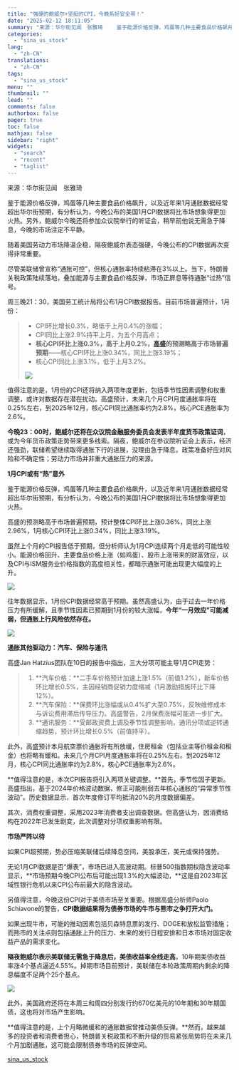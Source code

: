 ```yaml
---
title: "强硬的鲍威尔+坚挺的CPI，今晚系好安全带！"
date: "2025-02-12 18:11:05"
summary: "来源：华尔街见闻　张雅琦 　　鉴于能源价格反弹，鸡蛋等几种主要食品价格飙升，..."
categories:
  - "sina_us_stock"
lang:
  - "zh-CN"
translations:
  - "zh-CN"
tags:
  - "sina_us_stock"
menu: ""
thumbnail: ""
lead: ""
comments: false
authorbox: false
pager: true
toc: false
mathjax: false
sidebar: "right"
widgets:
  - "search"
  - "recent"
  - "taglist"
---
```


来源：华尔街见闻　张雅琦

鉴于能源价格反弹，鸡蛋等几种主要食品价格飙升，以及近年来1月通胀数据经常超出华尔街预期，有分析认为，今晚公布的美国1月CPI数据将比市场想象得更加火热。另外，鲍威尔今晚还将参加众议院举行的听证会，稍早前他说无需急于降息，今晚的市场注定不平静。

随着美国劳动力市场降温企稳，隔夜鲍威尔表态强硬，今晚公布的CPI数据再次变得非常重要。

尽管美联储曾宣称“通胀可控”，但核心通胀率持续粘滞在3%以上。当下，特朗普关税政策陆续落地，叠加能源与主要食品价格反弹，市场正屏息等待通胀“过热”信号。

周三晚21：30，美国劳工统计局将公布1月CPI数据报告。目前市场普遍预计，1月份：

> * CPI环比增长0.3%，略低于上月0.4%的涨幅；
> * CPI同比上涨2.9%持平上月，为五个月高点；
> * **核心CPI环比上涨0.3%，高于上月0.2%，[高盛](https://stock.finance.sina.com.cn/usstock/quotes/GS.html)的预测略高于市场普遍预期**——核心CPI环比上涨0.34%，同比上涨3.19%；
> * 核心CPI同比上涨3.1%，低于上月3.2%。
> 
> ![](//n.sinaimg.cn/finance/crawl/61/w550h311/20250212/9b77-5e8a178175bac7e0a56e3c1afb9f20a1.png)

值得注意的是，1月份的CPI还将纳入两项年度更新，包括季节性因素调整和权重调整，或许对数据存在潜在扰动。高盛预计，未来几个月CPI月度通胀率将在0.25%左右，到2025年12月，核心CPI同比通胀率约为2.8%，核心PCE通胀率为2.6%。

**今晚23：00时，鲍威尔还将在众议院金融服务委员会发表半年度货币政策证词**，或为今年货币政策走势带来更多线索。隔夜，鲍威尔在参议院听证会上表示，经济还强劲，联储希望继续取得通胀下行的进展，没理由急于降息，政策准备好应对风险和不确定性；劳动力市场并非重大通胀压力的来源。

**1月CPI或有“热”意外**

鉴于能源价格反弹，鸡蛋等几种主要食品价格飙升，以及近年来1月通胀数据经常超出华尔街预期，有分析认为，今晚公布的美国1月CPI数据将比市场想象得更加火热。

高盛的预测略高于市场普遍预期，预计整体CPI环比上涨0.36%，同比上涨2.96%，1月核心CPI环比上涨0.34%，同比上涨3.19%。

虽然上个月的CPI报告低于预期，但分析师认为1月CPI连续两个月走低的可能性较小。能源价格回升、主要食品价格上涨（如鸡蛋）、股市上涨带来的财富效应，以及CPI与ISM服务业价格指数的高度相关性，都暗示通胀可能出现更大幅度的上升。

![](//n.sinaimg.cn/finance/crawl/61/w550h311/20250212/95be-9a744b4af3a4f23b5fdff85d6cfde099.png)

往年数据显示，1月份CPI数据经常高于预期。虽然高盛认为，由于过去一年价格压力有所缓解，且季节性因素已预期到1月份的较大涨幅，**今年“一月效应”可能减弱，但通胀上行风险依然存在。**

![](//n.sinaimg.cn/finance/crawl/82/w550h332/20250212/4815-05d8523233910940df9637609e7ba988.png)

**通胀其他驱动力：汽车、保险与通讯**

高盛Jan Hatzius团队在10日的报告中指出，三大分项可能主导1月CPI走势：

> 1. **汽车价格：**二手车价格预计加速上涨1.5%（前值1.2%），新车价格环比增长0.5%，主因经销商促销力度缩减（1月激励措施环比下降12%）。
> 2. **汽车保险：**保费环比涨幅或从0.4%扩大至0.75%，反映维修成本与诉讼费用滞后传导压力。高盛警告，2月保费涨幅可能进一步扩大。
> 3. **通讯服务：**受邮政资费上调及季节性调整影响，通讯分项或逆转通缩趋势，预计环比增长0.5%（前值持平）。

此外，高盛预计本月航空票价通胀将有所放缓，住房租金（包括业主等价租金和租金）也将略有缓和。未来几个月CPI月度通胀率将在0.25%左右。到2025年12月，核心CPI同比通胀率约为2.8%，核心PCE通胀率为2.6%。

**值得注意的是，本次CPI报告将引入两项关键调整。**首先，季节性因子更新。高盛指出，基于2024年价格波动数据，修正可能削弱去年核心通胀的“异常季节性波动”。历史数据显示，首次年度修订平均抵消20%的月度数据偏差。

其次，消费权重调整，采用2023年消费者支出调查数据。但高盛认为，因消费结构在2022年已发生剧变，此次调整对分项权重影响有限。

**市场严阵以待**

如果CPI超预期，势必压缩美联储后续降息空间，美股承压，美元或保持强势。

无论1月CPI数据是否“爆表”，市场已进入高波动期。标普500指数期权隐含波动率显示，**市场预期今晚CPI公布后可能出现1.3%的大幅波动，**这是自2023年区域性银行危机以来CPI公布前最大的隐含波动。

另值得注意，今晚这份CPI对于美债市场至关重要。根据高盛分析师Paolo Schiavone的警告，**CPI数据结果将为债券市场的牛市与熊市之争打开大门。**

如果出现牛市，可能的推动因素包括贝森特息票的发行、DOGE和放松监管措施；而熊市的关注点则包括通胀上升的压力、未来的发行日程安排和日本市场对固定收益产品的需求变化。

**隔夜鲍威尔表示美联储无需急于降息后，美债收益率全线走高**，10年期美债收益率涨4个基点逼近4.55%。掉期市场目前预计，美联储在本轮政策周期内剩余的降息幅度不足两个25个基点。

![](//n.sinaimg.cn/finance/crawl/41/w550h291/20250212/4daf-f6144ae5d49f07a85f2e3fd45231f74a.png)

此外，美国政府还将在本周三和周四分别发行约670亿美元的10年期和30年期国债，这也将对市场产生影响。

**值得注意的是，上个月略微缓和的通胀数据曾推动美债反弹。**然而，越来越多的投资者和消费者担心，特朗普关税政策和不断升级的贸易紧张局势将在未来几个月加剧通胀，这可能会限制债券市场的反弹空间。

[sina_us_stock](https://finance.sina.com.cn/stock/usstock/c/2025-02-12/doc-inekfnme9328443.shtml)
